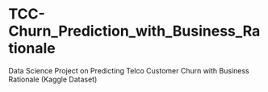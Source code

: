# TCC-Churn_Prediction_with_Business_Rationale
Data Science Project on Predicting Telco Customer Churn with Business Rationale (Kaggle Dataset)
